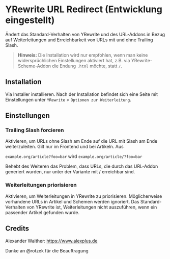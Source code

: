 # YRewrite URL Redirect (Entwicklung eingestellt)

Ändert das Standard-Verhalten von YRewrite und des URL-Addons in Bezug auf Weiterleitungen und Erreichbarkeit von URLs mit und ohne Trailing Slash.

> **Hinweis:** Die Installation wird nur empfohlen, wenn man keine widersprüchlichen Einstellungen aktiviert hat, z.B. via YRewrite-Scheme-Addon die Endung `.html` möchte, statt `/`.

## Installation

Via Installer installieren. Nach der Installation befindet sich eine Seite mit Einstellungen unter `YRewrite` > `Optionen zur Weiterleitung`.

## Einstellungen

### Trailing Slash forcieren	

Aktivieren, um URLs ohne Slash am Ende auf die URL mit Slash am Ende weiterzuleiten. Gilt nur im Frontend und bei Artikeln. Aus

`example.org/article?foo=bar` wird `example.org/article/?foo=bar`

Behebt des Weiteren das Problem, dass URLs, die durch das URL-Addon generiert wurden, nur unter der Variante mit / erreichbar sind. 

### Weiterleitungen priorisieren	

Aktivieren, um Weiterleitungen in YRewrite zu priorisieren. Möglicherweise vorhandene URLs in Artikel und Schemen werden ignoriert. Das Standard-Verhalten von YRewrite ist, Weiterleitungen nicht auszuführen, wenn ein passender Artikel gefunden wurde.

## Credits

Alexander Walther: https://www.alexplus.de

Danke an @rotzek für die Beauftragung
